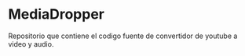 # MediaDropper
Repositorio que contiene el codigo fuente de convertidor de youtube a video y audio.
